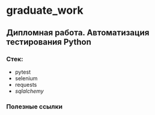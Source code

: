 # graduate_work
## Дипломная работа. Автоматизация тестирования Python

### Стек:
- pytest
- selenium
- requests
- _sqlalchemy_

### Полезные ссылки

